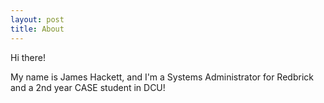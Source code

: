 ```yaml
---
layout: post
title: About
---
```


Hi there!

My name is James Hackett, and I'm a Systems Administrator for Redbrick and a 2nd year CASE student in DCU!
